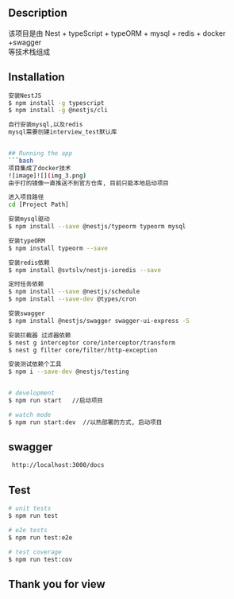 ## Description

 该项目是由 Nest + typeScript + typeORM + mysql + redis + docker +swagger <BR>等技术栈组成

## Installation

```bash
安装NestJS 
$ npm install -g typescript
$ npm install -g @nestjs/cli

自行安装mysql,以及redis
mysql需要创建interview_test默认库


## Running the app
```bash
项目集成了docker技术
![image]![](img_3.png)
由于打的镜像一直推送不到官方仓库, 目前只能本地启动项目

进入项目路径
cd [Project Path]

安装mysql驱动
$ npm install --save @nestjs/typeorm typeorm mysql

安装typeORM
$ npm install typeorm --save

安装redis依赖
$ npm install @svtslv/nestjs-ioredis --save

定时任务依赖
$ npm install --save @nestjs/schedule
$ npm install --save-dev @types/cron

安装swagger
$ npm install @nestjs/swagger swagger-ui-express -S

安装拦截器 过滤器依赖
$ nest g interceptor core/interceptor/transform
$ nest g filter core/filter/http-exception

安装测试依赖个工具
$ npm i --save-dev @nestjs/testing


# development
$ npm run start   //启动项目

# watch mode
$ npm run start:dev  //以热部署的方式, 启动项目

```




## swagger
```bash
 http://localhost:3000/docs
```
## Test
```bash
# unit tests
$ npm run test

# e2e tests
$ npm run test:e2e

# test coverage
$ npm run test:cov
```

## Thank you for view
